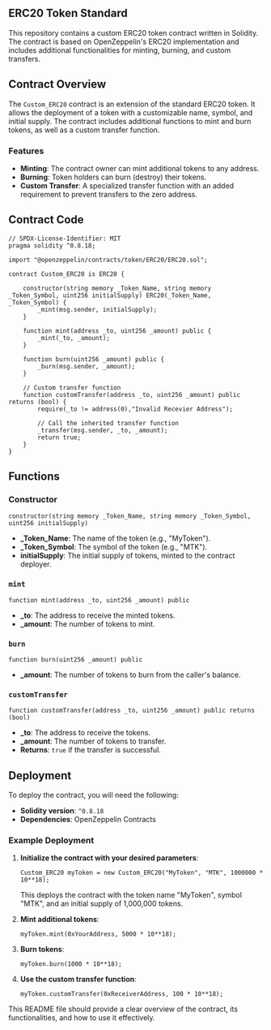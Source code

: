 ## ERC20 Token Standard 

This repository contains a custom ERC20 token contract written in Solidity. The contract is based on OpenZeppelin's ERC20 implementation and includes additional functionalities for minting, burning, and custom transfers.

## Contract Overview

The `Custom_ERC20` contract is an extension of the standard ERC20 token. It allows the deployment of a token with a customizable name, symbol, and initial supply. The contract includes additional functions to mint and burn tokens, as well as a custom transfer function.

### Features

- **Minting**: The contract owner can mint additional tokens to any address.
- **Burning**: Token holders can burn (destroy) their tokens.
- **Custom Transfer**: A specialized transfer function with an added requirement to prevent transfers to the zero address.

## Contract Code

```solidity
// SPDX-License-Identifier: MIT
pragma solidity ^0.8.18;

import "@openzeppelin/contracts/token/ERC20/ERC20.sol";

contract Custom_ERC20 is ERC20 {

    constructor(string memory _Token_Name, string memory _Token_Symbol, uint256 initialSupply) ERC20(_Token_Name, _Token_Symbol) {
        _mint(msg.sender, initialSupply);
    }

    function mint(address _to, uint256 _amount) public {
        _mint(_to, _amount);
    }

    function burn(uint256 _amount) public {
        _burn(msg.sender, _amount);
    }

    // Custom transfer function
    function customTransfer(address _to, uint256 _amount) public returns (bool) {
        require(_to != address(0),"Invalid Recevier Address");
        
        // Call the inherited transfer function
        _transfer(msg.sender, _to, _amount);
        return true;
    }
}
```

## Functions

### Constructor

```solidity
constructor(string memory _Token_Name, string memory _Token_Symbol, uint256 initialSupply)
```

- **_Token_Name**: The name of the token (e.g., "MyToken").
- **_Token_Symbol**: The symbol of the token (e.g., "MTK").
- **initialSupply**: The initial supply of tokens, minted to the contract deployer.

### `mint`

```solidity
function mint(address _to, uint256 _amount) public
```

- **_to**: The address to receive the minted tokens.
- **_amount**: The number of tokens to mint.

### `burn`

```solidity
function burn(uint256 _amount) public
```

- **_amount**: The number of tokens to burn from the caller's balance.

### `customTransfer`

```solidity
function customTransfer(address _to, uint256 _amount) public returns (bool)
```

- **_to**: The address to receive the tokens.
- **_amount**: The number of tokens to transfer.
- **Returns**: `true` if the transfer is successful.

## Deployment

To deploy the contract, you will need the following:

- **Solidity version**: `^0.8.18`
- **Dependencies**: OpenZeppelin Contracts

### Example Deployment

1. **Initialize the contract with your desired parameters**:
   ```solidity
   Custom_ERC20 myToken = new Custom_ERC20("MyToken", "MTK", 1000000 * 10**18);
   ```
   This deploys the contract with the token name "MyToken", symbol "MTK", and an initial supply of 1,000,000 tokens.

2. **Mint additional tokens**:
   ```solidity
   myToken.mint(0xYourAddress, 5000 * 10**18);
   ```

3. **Burn tokens**:
   ```solidity
   myToken.burn(1000 * 10**18);
   ```

4. **Use the custom transfer function**:
   ```solidity
   myToken.customTransfer(0xReceiverAddress, 100 * 10**18);
   ```


This README file should provide a clear overview of the contract, its functionalities, and how to use it effectively.
